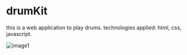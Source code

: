 # drumKit
this is a web application to play drums.
technologies applied: html, css, javascript.


![image1](https://user-images.githubusercontent.com/54898033/119252154-38755900-bbc8-11eb-9565-697660367b5e.png)
